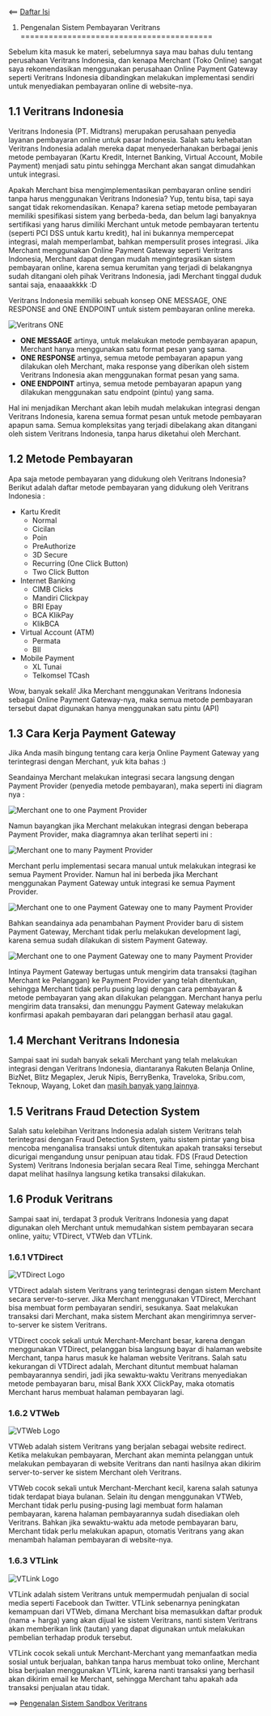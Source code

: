 <== [Daftar Isi](../README.md)

1. Pengenalan Sistem Pembayaran Veritrans
=========================================

Sebelum kita masuk ke materi, sebelumnya saya mau bahas dulu tentang perusahaan Veritrans Indonesia, dan kenapa Merchant (Toko Online) sangat saya rekomendasikan menggunakan perusahaan Online Payment Gateway seperti Veritrans Indonesia dibandingkan melakukan implementasi sendiri untuk menyediakan pembayaran online di website-nya. 

## 1.1 Veritrans Indonesia

Veritrans Indonesia (PT. Midtrans) merupakan perusahaan penyedia layanan pembayaran online untuk pasar Indonesia. Salah satu kehebatan Veritrans Indonesia adalah mereka dapat menyederhanakan berbagai jenis metode pembayaran (Kartu Kredit, Internet Banking, Virtual Account, Mobile Payment) menjadi satu pintu sehingga Merchant akan sangat dimudahkan untuk integrasi. 

Apakah Merchant bisa mengimplementasikan pembayaran online sendiri tanpa harus menggunakan Veritrans Indonesia? Yup, tentu bisa, tapi saya sangat tidak rekomendasikan. Kenapa? karena setiap metode pembayaran memiliki spesifikasi sistem yang berbeda-beda, dan belum lagi banyaknya sertifikasi yang harus dimiliki Merchant untuk metode pembayaran tertentu (seperti PCI DSS untuk kartu kredit), hal ini bukannya mempercepat integrasi, malah memperlambat, bahkan mempersulit proses integrasi. Jika Merchant menggunakan Online Payment Gateway seperti Veritrans Indonesia, Merchant dapat dengan mudah mengintegrasikan sistem pembayaran online, karena semua kerumitan yang terjadi di belakangnya sudah ditangani oleh pihak Veritrans Indonesia, jadi Merchant tinggal duduk santai saja, enaaaakkkk :D

Veritrans Indonesia memiliki sebuah konsep ONE MESSAGE, ONE RESPONSE and ONE ENDPOINT untuk sistem pembayaran online mereka. 

![Veritrans ONE](../images/one.png)

- <b>ONE MESSAGE</b> artinya, untuk melakukan metode pembayaran apapun, Merchant hanya menggunakan satu format pesan yang sama. 
- <b>ONE RESPONSE</b> artinya, semua metode pembayaran apapun yang dilakukan oleh Merchant, maka response yang diberikan oleh sistem Veritrans Indonesia akan menggunakan format pesan yang sama.
- <b>ONE ENDPOINT</b> artinya, semua metode pembayaran apapun yang dilakukan menggunakan satu endpoint (pintu) yang sama.

Hal ini menjadikan Merchant akan lebih mudah melakukan integrasi dengan Veritrans Indonesia, karena semua format pesan untuk metode pembayaran apapun sama. Semua kompleksitas yang terjadi dibelakang akan ditangani oleh sistem Veritrans Indonesia, tanpa harus diketahui oleh Merchant.

## 1.2 Metode Pembayaran

Apa saja metode pembayaran yang didukung oleh Veritrans Indonesia? Berikut adalah daftar metode pembayaran yang didukung oleh Veritrans Indonesia :

- Kartu Kredit
	- Normal
	- Cicilan
	- Poin
	- PreAuthorize
	- 3D Secure
	- Recurring (One Click Button)
	- Two Click Button
- Internet Banking
	- CIMB Clicks
	- Mandiri Clickpay
	- BRI Epay
	- BCA KlikPay
	- KlikBCA
- Virtual Account (ATM)
	- Permata
	- BII
- Mobile Payment
	- XL Tunai
	- Telkomsel TCash
	
Wow, banyak sekali! Jika Merchant menggunakan Veritrans Indonesia sebagai Online Payment Gateway-nya, maka semua metode pembayaran tersebut dapat digunakan hanya menggunakan satu pintu (API)

## 1.3 Cara Kerja Payment Gateway

Jika Anda masih bingung tentang cara kerja Online Payment Gateway yang terintegrasi dengan Merchant, yuk kita bahas :)

Seandainya Merchant melakukan integrasi secara langsung dengan Payment Provider (penyedia metode pembayaran), maka seperti ini diagram nya :

![Merchant one to one Payment Provider](../images/image-012.png)

Namun bayangkan jika Merchant melakukan integrasi dengan beberapa Payment Provider, maka diagramnya akan terlihat seperti ini :

![Merchant one to many Payment Provider](../images/image-009.png)

Merchant perlu implementasi secara manual untuk melakukan integrasi ke semua Payment Provider. Namun hal ini berbeda jika Merchant menggunakan Payment Gateway untuk integrasi ke semua Payment Provider.

![Merchant one to one Payment Gateway one to many Payment Provider](../images/image-010.png)

Bahkan seandainya ada penambahan Payment Provider baru di sistem Payment Gateway, Merchant tidak perlu melakukan development lagi, karena semua sudah dilakukan di sistem Payment Gateway.

![Merchant one to one Payment Gateway one to many Payment Provider](../images/image-011.png)

Intinya Payment Gateway bertugas untuk mengirim data transaksi (tagihan Merchant ke Pelanggan) ke Payment Provider yang telah ditentukan, sehingga Merchant tidak perlu pusing lagi dengan cara pembayaran & metode pembayaran yang akan dilakukan pelanggan. Merchant hanya perlu mengirim data transaksi, dan menunggu Payment Gateway melakukan konfirmasi apakah pembayaran dari pelanggan berhasil atau gagal.

## 1.4 Merchant Veritrans Indonesia

Sampai saat ini sudah banyak sekali Merchant yang telah melakukan integrasi dengan Veritrans Indonesia, diantaranya Rakuten Belanja Online, BizNet, Blitz Megaplex, Jeruk Nipis, BerryBenka, Traveloka, Sribu.com, Teknoup, Wayang, Loket dan [masih banyak yang lainnya](https://www.veritrans.co.id/portfolio.html).

## 1.5 Veritrans Fraud Detection System

Salah satu kelebihan Veritrans Indonesia adalah sistem Veritrans telah terintegrasi dengan Fraud Detection System, yaitu sistem pintar yang bisa mencoba menganalisa transaksi untuk ditentukan apakah transaksi tersebut dicurigai mengandung unsur penipuan atau tidak. FDS (Fraud Detection System) Veritrans Indonesia berjalan secara Real Time, sehingga Merchant dapat melihat hasilnya langsung ketika transaksi dilakukan.

## 1.6 Produk Veritrans

Sampai saat ini, terdapat 3 produk Veritrans Indonesia yang dapat digunakan oleh Merchant untuk memudahkan sistem pembayaran secara online, yaitu; VTDirect, VTWeb dan VTLink.

### 1.6.1 VTDirect

![VTDirect Logo](../images/vt-direct.png)

VTDirect adalah sistem Veritrans yang terintegrasi dengan sistem Merchant secara server-to-server. Jika Merchant menggunakan VTDirect, Merchant bisa membuat form pembayaran sendiri, sesukanya. Saat melakukan transaksi dari Merchant, maka sistem Merchant akan mengirimnya server-to-server ke sistem Veritrans.

VTDirect cocok sekali untuk Merchant-Merchant besar, karena dengan menggunakan VTDirect, pelanggan bisa langsung bayar di halaman  website Merchant, tanpa harus masuk ke halaman website Veritrans. Salah satu kekurangan di VTDirect adalah, Merchant dituntut membuat halaman pembayarannya sendiri, jadi jika sewaktu-waktu Veritrans menyediakan metode pembayaran baru, misal Bank XXX ClickPay, maka otomatis Merchant harus membuat halaman pembayaran lagi.

### 1.6.2 VTWeb

![VTWeb Logo](../images/vt-web.png)

VTWeb adalah sistem Veritrans yang berjalan sebagai website redirect. Ketika melakukan pembayaran, Merchant akan meminta pelanggan untuk melakukan pembayaran di website Veritrans dan nanti hasilnya akan dikirim server-to-server ke sistem Merchant oleh Veritrans.

VTWeb cocok sekali untuk Merchant-Merchant kecil, karena salah satunya tidak terdapat biaya bulanan. Selain itu dengan menggunakan VTWeb, Merchant tidak perlu pusing-pusing lagi membuat form halaman pembayaran, karena halaman pembayarannya sudah disediakan oleh Veritrans. Bahkan jika sewaktu-waktu ada metode pembayaran baru, Merchant tidak perlu melakukan apapun, otomatis Veritrans yang akan menambah halaman pembayaran di website-nya.

### 1.6.3 VTLink

![VTLink Logo](../images/vt-link.png)

VTLink adalah sistem Veritrans untuk mempermudah penjualan di social media seperti Facebook dan Twitter. VTLink sebenarnya peningkatan kemampuan dari VTWeb, dimana Merchant bisa memasukkan daftar produk (nama + harga) yang akan dijual ke sistem Veritrans, nanti sistem Veritrans akan memberikan link (tautan) yang dapat digunakan untuk melakukan pembelian terhadap produk tersebut.

VTLink cocok sekali untuk Merchant-Merchant yang memanfaatkan media sosial untuk berjualan, bahkan tanpa harus membuat toko online, Merchant bisa berjualan menggunakan VTLink, karena nanti transaksi yang berhasil akan dikirim email ke Merchant, sehingga Merchant tahu apakah ada transaksi penjualan atau tidak.

==> [Pengenalan Sistem Sandbox Veritrans](../02-sandbox/README.md)